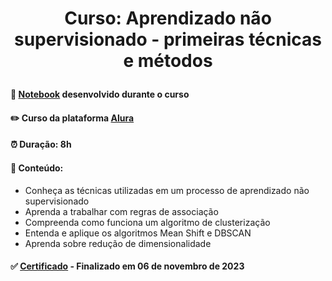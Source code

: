# <p align="center"> <b> Curso: Aprendizado não supervisionado - primeiras técnicas e métodos</b> 

####  📓 <a href="https://github.com/diassmatheus/link">Notebook</a> desenvolvido durante o curso
####  ✏️ Curso da plataforma <a href="https://cursos.alura.com.br/course/aprendizado-nao-supervisionado-tecnicas-metodos">Alura</a> 
####  ⏰ Duração: 8h 
####  📜 Conteúdo:
- Conheça as técnicas utilizadas em um processo de aprendizado não supervisionado
- Aprenda a trabalhar com regras de associação
- Compreenda como funciona um algoritmo de clusterização
- Entenda e aplique os algoritmos Mean Shift e DBSCAN
- Aprenda sobre redução de dimensionalidade
####  ✅ <a href="link">Certificado</a> - Finalizado em 06 de novembro de 2023
